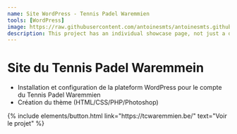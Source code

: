 ```yaml
---
name: Site WordPress - Tennis Padel Waremmien
tools: [WordPress]
image: https://raw.githubusercontent.com/antoinesmts/antoinesmts.github.io/main/_projects/Images/TC%20Waremmien.png
description: This project has an individual showcase page, not just a direct link to the project site or repo. Now you have more space to describe your awesome project!
---
```


# Site du Tennis Padel Waremmein

- Installation et configuration de la plateform WordPress pour le compte du Tennis Padel Waremmien
- Création du thème (HTML/CSS/PHP/Photoshop)

<p class="text-center">
{% include elements/button.html link="https://tcwaremmien.be/" text="Voir le projet" %}
</p>
